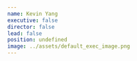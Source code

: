 ```yaml
---
name: Kevin Yang
executive: false
director: false
lead: false
position: undefined
image: ../assets/default_exec_image.png
---
```

